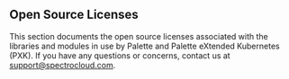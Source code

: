 ## Open Source Licenses

This section documents the open source licenses associated with the libraries and modules in use by Palette and Palette eXtended Kubernetes (PXK). If you have any questions or concerns, contact us at support@spectrocloud.com.
